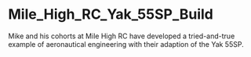 # Mile_High_RC_Yak_55SP_Build
Mike and his cohorts at Mile High RC have developed a tried-and-true example of aeronautical engineering with their adaption of the Yak 55SP.
